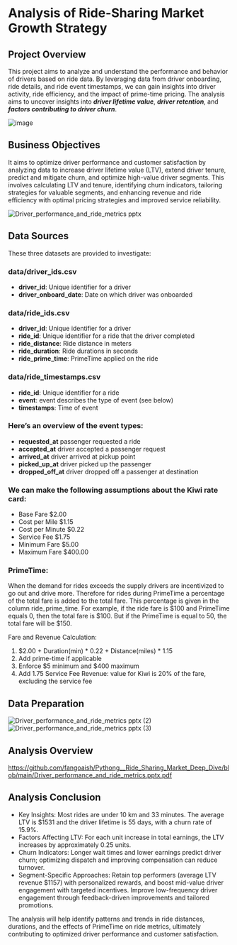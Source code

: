 # Analysis of Ride-Sharing Market Growth Strategy

## Project Overview
This project aims to analyze and understand the performance and behavior of drivers based on ride data. By leveraging data from driver onboarding, ride details, and ride event timestamps, we can gain insights into driver activity, ride efficiency, and the impact of prime-time pricing. The analysis aims to uncover insights into **_driver lifetime value_**, **_driver retention_**, and **_factors contributing to driver churn_**.


![image](https://github.com/user-attachments/assets/d9ca1da7-10db-4214-952d-d9db99422af9)


## Business Objectives

It aims to optimize driver performance and customer satisfaction by analyzing data to increase driver lifetime value (LTV), extend driver tenure, predict and mitigate churn, and optimize high-value driver segments. This involves calculating LTV and tenure, identifying churn indicators, tailoring strategies for valuable segments, and enhancing revenue and ride efficiency with optimal pricing strategies and improved service reliability.

![Driver_performance_and_ride_metrics pptx](https://github.com/user-attachments/assets/f039d19d-e9ac-4d4a-8d42-d133aaf5061f)



## Data Sources
These three datasets are provided to investigate:

### data/driver_ids.csv 
- **driver_id**: Unique identifier for a driver 
- **driver_onboard_date**: Date on which driver was onboarded 
### data/ride_ids.csv 
- **driver_id**: Unique identifier for a driver 
- **ride_id**: Unique identifier for a ride that the driver completed 
- **ride_distance**: Ride distance in meters 
- **ride_duration**: Ride durations in seconds 
- **ride_prime_time**: PrimeTime applied on the ride 
### data/ride_timestamps.csv 
- **ride_id**: Unique identifier for a ride 
- **event**: event describes the type of event (see below) 
- **timestamps**: Time of event


### Here’s an overview of the event types: 
- **requested_at** passenger requested a ride 
- **accepted_at** driver accepted a passenger request 
- **arrived_at** driver arrived at pickup point 
- **picked_up_at** driver picked up the passenger 
- **dropped_off_at** driver dropped off a passenger at destination
  
### We can make the following assumptions about the Kiwi rate card: 
- Base Fare $2.00 
- Cost per Mile $1.15 
- Cost per Minute $0.22 
- Service Fee $1.75 
- Minimum Fare $5.00 
- Maximum Fare $400.00 

### PrimeTime: 
When the demand for rides exceeds the supply drivers are incentivized to go out and drive more. Therefore for rides during PrimeTime a percentage of the total fare is added to the total fare. This percentage is given in the column ride_prime_time. For example, if the ride fare is $100 and PrimeTime equals 0, then the total fare is $100. But if the PrimeTime is equal to 50, the total fare will be $150. 

Fare and Revenue Calculation: 
1. $2.00 + Duration(min) * 0.22 + Distance(miles) * 1.15 
2. Add prime-time if applicable 
3. Enforce $5 minimum and $400 maximum 
4. Add 1.75 Service Fee 
Revenue: value for Kiwi is 20% of the fare, excluding the service fee


## Data Preparation
![Driver_performance_and_ride_metrics pptx (2)](https://github.com/user-attachments/assets/d7dc15c5-bdec-4ac9-92d8-7320056cf7eb)
![Driver_performance_and_ride_metrics pptx (3)](https://github.com/user-attachments/assets/25f6c580-9ff9-4cb6-8a9d-ea5420e63293)



## Analysis Overview
https://github.com/fangoaish/Pythong__Ride_Sharing_Market_Deep_Dive/blob/main/Driver_performance_and_ride_metrics.pptx.pdf


## Analysis Conclusion
- Key Insights: Most rides are under 10 km and 33 minutes. The average LTV is $1531 and the driver lifetime is 55 days, with a churn rate of 15.9%.
- Factors Affecting LTV: For each unit increase in total earnings, the LTV increases by approximately 0.25 units.
- Churn Indicators: Longer wait times and lower earnings predict driver churn; optimizing dispatch and improving compensation can reduce turnover.
- Segment-Specific Approaches: Retain top performers (average LTV revenue $1157) with personalized rewards, and boost mid-value driver engagement with targeted incentives. Improve low-frequency driver engagement through feedback-driven improvements and tailored promotions.

The analysis will help identify patterns and trends in ride distances, durations, and the effects of PrimeTime on ride metrics, ultimately contributing to optimized driver performance and customer satisfaction.
